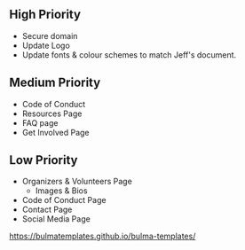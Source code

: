 ## High Priority
- Secure domain
- Update Logo
- Update fonts & colour schemes to match Jeff's document.

## Medium Priority
- Code of Conduct
- Resources Page
- FAQ page
- Get Involved Page

## Low Priority
- Organizers & Volunteers Page
    - Images & Bios
- Code of Conduct Page
- Contact Page
- Social Media Page

https://bulmatemplates.github.io/bulma-templates/